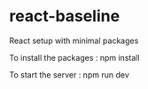 # react-baseline
React setup with minimal packages

To install the packages : npm install

To start the server : npm run dev
